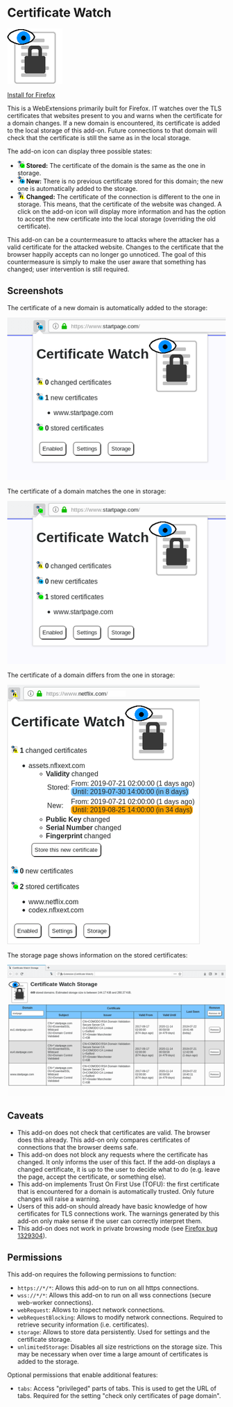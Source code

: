 Certificate Watch
=================
![Icon](icons/cw_128.png)

[Install for Firefox](https://addons.mozilla.org/en-US/firefox/addon/certwatch/)

This is a WebExtensions primarily built for Firefox. IT watches over the TLS
certificates that websites present to you and warns when the certificate for a
domain changes. If a new domain is encountered, its certificate is added to the
local storage of this add-on. Future connections to that domain will check that
the certificate is still the same as in the local storage.

The add-on icon can display three possible states:
* ![](icons/cw_16_stored.png) **Stored:** The certificate of the domain is the
  same as the one in storage.
* ![](icons/cw_16_tofu.png) **New:** There is no previous certificate stored for
  this domain; the new one is automatically added to the storage.
* ![](icons/cw_16_changed.png) **Changed:** The certificate of the connection is
  different to the one in storage. This means, that the certificate of the
  website was changed. A click on the add-on icon will display more information
  and has the option to accept the new certificate into the local storage
  (overriding the old certificate).


This add-on can be a countermeasure to attacks where the attacker has a valid
certificate for the attacked website. Changes to the certificate that the
browser happily accepts can no longer go unnoticed. The goal of this
countermeasure is simply to make the user aware that something has changed; user
intervention is still required.


Screenshots
-----------
The certificate of a new domain is automatically added to the storage:

![Screenshot](screenshots/cert_new.png)

The certificate of a domain matches the one in storage:

![Screenshot](screenshots/cert_stored.png)

The certificate of a domain differs from the one in storage:

![Screenshot](screenshots/cert_changed.png)

The storage page shows information on the stored certificates:

![Screenshot](screenshots/storage.png)

Caveats
-------
* This add-on does not check that certificates are valid. The browser does this
  already. This add-on only compares certificates of connections that the
  browser deems safe.
* This add-on does not block any requests where the certificate has changed. It
  only informs the user of this fact. If the add-on displays a changed
  certificate, it is up to the user to decide what to do (e.g. leave the page,
  accept the certificate, or something else).
* This add-on implements Trust On First Use (TOFU): the first certificate that
  is encountered for a domain is automatically trusted. Only future changes will
  raise a warning.
* Users of this add-on should already have basic knowledge of how certificates
  for TLS connections work. The warnings generated by this add-on only make
  sense if the user can correctly interpret them.
* This add-on does not work in private browsing mode (see
  [Firefox bug 1329304](https://bugzilla.mozilla.org/show_bug.cgi?id=1329304)).

Permissions
-----------
This add-on requires the following permissions to function:
* `https://*/*`: Allows this add-on to run on all https connections.
* `wss://*/*`: Allows this add-on to run on all wss connections (secure
  web-worker connections).
* `webRequest`: Allows to inspect network connections.
* `webRequestBlocking`: Allows to modify network connections. Required to
  retrieve security information (i.e. certificates).
* `storage`: Allows to store data persistently. Used for settings and the
  certificate storage.
* `unlimitedStorage`: Disables all size restrictions on the storage size. This
  may be necessary when over time a large amount of certificates is added to the
  storage.

Optional permissions that enable additional features:
* `tabs`: Access "privileged" parts of tabs. This is used to get the URL of
  tabs. Required for the setting "check only certificates of page domain".
